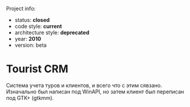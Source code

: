 
Project info:
* status: **closed**
* code style: **current**
* architecture style: **deprecated**
* year: **2010**
* version: beta

# Tourist CRM

Система учета туров и клиентов, и всего что с этим сявзано. Изначально был написан под WinAPI, но затем клиент был переписан под GTK+ (gtkmm).
